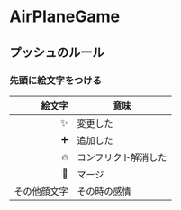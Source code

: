 # AirPlaneGame

## プッシュのルール

### 先頭に絵文字をつける

|絵文字|意味|
|-:|-|
|✨|変更した|
|➕|追加した|
|🔥|コンフリクト解消した|
|🔀|マージ|
|その他顔文字|その時の感情|
